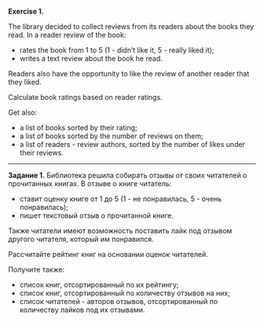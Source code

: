 **Exercise 1.**

The library decided to collect reviews from its readers about the books they read.
In a reader review of the book:
- rates the book from 1 to 5 (1 - didn’t like it, 5 - really liked it);
- writes a text review about the book he read.

Readers also have the opportunity to like the review of another reader that they liked.

Calculate book ratings based on reader ratings.

Get also:
- a list of books sorted by their rating;
- a list of books sorted by the number of reviews on them;
- a list of readers - review authors, sorted by the number of likes under their reviews.

___________________________________________________

**Задание 1.**
Библиотека решила собирать отзывы от своих читателей о прочитанных книгах.
В отзыве о книге читатель:
- ставит оценку книге от 1 до 5 (1 - не понравилась, 5 - очень понравилась);
- пишет текстовый отзыв о прочитанной книге.

Также читатели имеют возможность поставить лайк под отзывом другого читателя, который им понравился.

Рассчитайте рейтинг книг на основании оценок читателей.

Получите также:
- список книг, отсортированный по их рейтингу;
- список книг, отсортированный по количеству отзывов на них;
- список читателей - авторов отзывов, отсортированный по количеству лайков под их отзывами.








